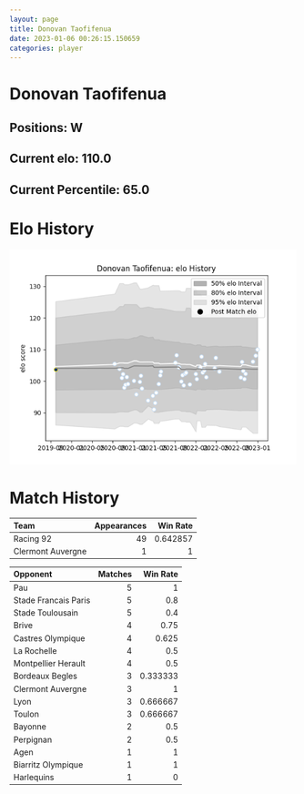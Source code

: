 ```yaml
---  
layout: page  
title: Donovan Taofifenua  
date: 2023-01-06 00:26:15.150659  
categories: player  
---
```

# Donovan Taofifenua

## Positions: W

## Current elo: 110.0

## Current Percentile: 65.0

# Elo History


![elo history](history_DonovanTaofifenua.png)
# Match History


| Team              |   Appearances |   Win Rate |
|:------------------|--------------:|-----------:|
| Racing 92         |            49 |   0.642857 |
| Clermont Auvergne |             1 |   1        |

| Opponent             |   Matches |   Win Rate |
|:---------------------|----------:|-----------:|
| Pau                  |         5 |   1        |
| Stade Francais Paris |         5 |   0.8      |
| Stade Toulousain     |         5 |   0.4      |
| Brive                |         4 |   0.75     |
| Castres Olympique    |         4 |   0.625    |
| La Rochelle          |         4 |   0.5      |
| Montpellier Herault  |         4 |   0.5      |
| Bordeaux Begles      |         3 |   0.333333 |
| Clermont Auvergne    |         3 |   1        |
| Lyon                 |         3 |   0.666667 |
| Toulon               |         3 |   0.666667 |
| Bayonne              |         2 |   0.5      |
| Perpignan            |         2 |   0.5      |
| Agen                 |         1 |   1        |
| Biarritz Olympique   |         1 |   1        |
| Harlequins           |         1 |   0        |